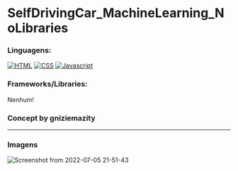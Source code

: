 # SelfDrivingCar_MachineLearning_NoLibraries

### Linguagens:

[![HTML](https://img.shields.io/badge/HTML5-E34F26?style=for-the-badge&logo=html5&logoColor=white)](https://github.com/WillianYamakawa/WillianYamakawa)
[![CSS](https://img.shields.io/badge/CSS3-1572B6?style=for-the-badge&logo=css3&logoColor=white)](https://github.com/WillianYamakawa/WillianYamakawa)
[![Javascript](https://img.shields.io/badge/JavaScript-323330?style=for-the-badge&logo=javascript&logoColor=F7DF1E)](https://github.com/WillianYamakawa/WillianYamakawa)

### Frameworks/Libraries:

Nenhum!

### Concept by gniziemazity

<hr>

### Imagens

![Screenshot from 2022-07-05 21-51-43](https://user-images.githubusercontent.com/84150755/177440055-746a9a85-17a2-4c98-abdc-0d28a051645a.png)
